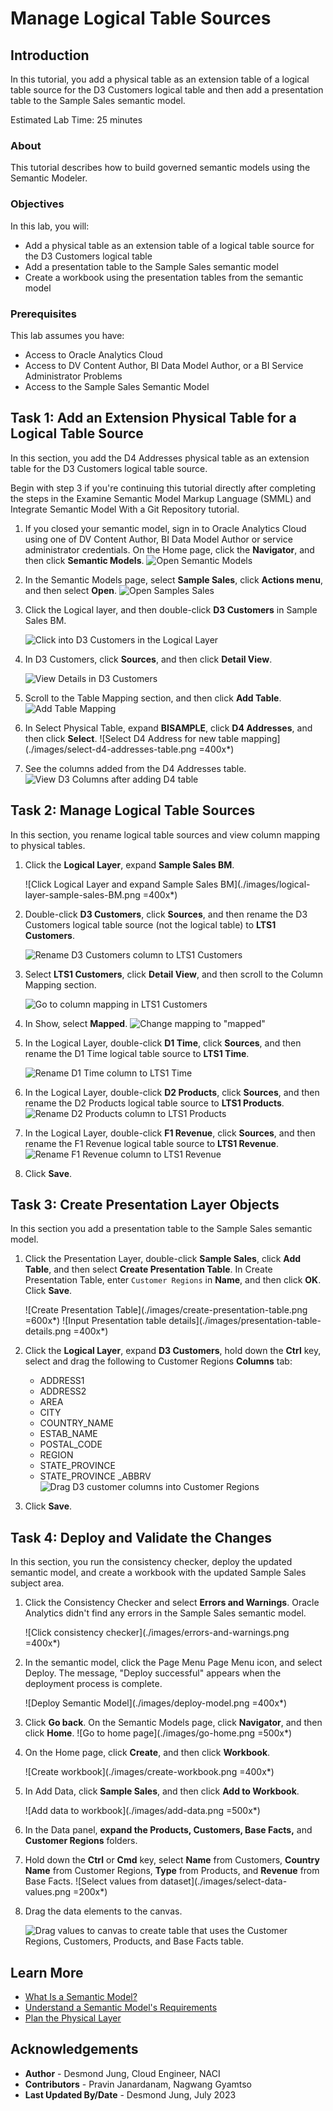 # Manage Logical Table Sources

## Introduction

In this tutorial, you add a physical table as an extension table of a logical table source for the D3 Customers logical table and then add a presentation table to the Sample Sales semantic model.


Estimated Lab Time: 25 minutes

### About
This tutorial describes how to build governed semantic models using the Semantic Modeler. 

### Objectives

In this lab, you will:
* Add a physical table as an extension table of a logical table source for the D3 Customers logical table
* Add a presentation table to the Sample Sales semantic model
* Create a workbook using the presentation tables from the semantic model

### Prerequisites

This lab assumes you have:
* Access to Oracle Analytics Cloud
* Access to DV Content Author, BI Data Model Author, or a BI Service Administrator Problems
* Access to the Sample Sales Semantic Model


## Task 1: Add an Extension Physical Table for a Logical Table Source

In this section, you add the D4 Addresses physical table as an extension table for the D3 Customers logical table source.

Begin with step 3 if you're continuing this tutorial directly after completing the steps in the Examine Semantic Model Markup Language (SMML) and Integrate Semantic Model With a Git Repository tutorial.

1. If you closed your semantic model, sign in to Oracle Analytics Cloud using one of DV Content Author, BI Data Model Author or service administrator credentials. On the Home page, click the **Navigator**, and then click **Semantic Models**.
	![Open Semantic Models](./images/semantic-models.png)

2. In the Semantic Models page, select **Sample Sales**, click **Actions menu**, and then select **Open**.
	![Open Samples Sales](./images/open-sample-sales.png)

3. Click the Logical layer, and then double-click **D3 Customers** in Sample Sales BM.

	![Click into D3 Customers in the Logical Layer](./images/d3-customers.png)

4. In D3 Customers, click **Sources**, and then click **Detail View**.

	![View Details in D3 Customers](./images/sources-detail-view.png)

5. Scroll to the Table Mapping section, and then click **Add Table**.
	![Add Table Mapping](./images/create-table-mapping.png)

6. In Select Physical Table, expand **BISAMPLE**, click **D4 Addresses**, and then click **Select**.
	![Select D4 Address for new table mapping](./images/select-d4-addresses-table.png =400x*)

7. See the columns added from the D4 Addresses table.
	![View D3 Columns after adding D4 table](./images/view-d3-columns.png)

## Task 2: Manage Logical Table Sources

In this section, you rename logical table sources and view column mapping to physical tables.

1. Click the **Logical Layer**, expand **Sample Sales BM**.

	![Click Logical Layer and expand Sample Sales BM](./images/logical-layer-sample-sales-BM.png =400x*)

2. Double-click **D3 Customers**, click **Sources**, and then rename the D3 Customers logical table source (not the logical table) to **LTS1 Customers**.

	![Rename D3 Customers column to LTS1 Customers](./images/rename-d3-customers.png)

3. Select **LTS1 Customers**, click **Detail View**, and then scroll to the Column Mapping section.

	![Go to column mapping in LTS1 Customers](images/column-mapping-LTS1-customers.png)

4. In Show, select **Mapped**.
	![Change mapping to "mapped"](images/column-mapping-mapped.png)

5. In the Logical Layer, double-click **D1 Time**, click **Sources**, and then rename the D1 Time logical table source to **LTS1 Time**.

	![Rename D1 Time column to LTS1 Time](./images/d1-time-LTS1-time.png)

6. In the Logical Layer, double-click **D2 Products**, click **Sources**, and then rename the D2 Products logical table source to **LTS1 Products**.
	![Rename D2 Products column to LTS1 Products](./images/d2-products-LTS1-products.png)

7. In the Logical Layer, double-click **F1 Revenue**, click **Sources**, and then rename the F1 Revenue logical table source to **LTS1 Revenue**.
	![Rename F1 Revenue column to LTS1 Revenue](./images/f1-revenue-LTS1-revenue.png)

8. Click **Save**.

## Task 3: Create Presentation Layer Objects

In this section you add a presentation table to the Sample Sales semantic model.

1. Click the Presentation Layer, double-click **Sample Sales**, click **Add Table**, and then select **Create Presentation Table**. In Create Presentation Table, enter <code>Customer Regions</code> in **Name**, and then click **OK**. Click **Save**.

	![Create Presentation Table](./images/create-presentation-table.png =600x*)
	![Input Presentation table details](./images/presentation-table-details.png =400x*)

2. Click the **Logical Layer**, expand **D3 Customers**, hold down the **Ctrl** key, select and drag the following to Customer Regions **Columns** tab:
	* ADDRESS1
	* ADDRESS2
	* AREA
	* CITY
	* COUNTRY_NAME
	* ESTAB_NAME
	* POSTAL_CODE
	* REGION
	* STATE_PROVINCE
	* STATE_PROVINCE _ABBRV
	![Drag D3 customer columns into Customer Regions](./images/customer-region-columns.png)

3. Click **Save**.

## Task 4: Deploy and Validate the Changes

In this section, you run the consistency checker, deploy the updated semantic model, and create a workbook with the updated Sample Sales subject area.

1. Click the Consistency Checker and select **Errors and Warnings**.
	Oracle Analytics didn't find any errors in the Sample Sales semantic model.

	![Click consistency checker](./images/errors-and-warnings.png =400x*)

2. In the semantic model, click the Page Menu Page Menu icon, and select Deploy.
	The message, "Deploy successful" appears when the deployment process is complete.

	![Deploy Semantic Model](./images/deploy-model.png =400x*)

3. Click **Go back**. On the Semantic Models page, click **Navigator**, and then click **Home**.
	![Go to home page](./images/go-home.png =500x*)

4. On the Home page, click **Create**, and then click **Workbook**.

	![Create workbook](./images/create-workbook.png =400x*)

5. In Add Data, click **Sample Sales**, and then click **Add to Workbook**.

	![Add data to workbook](./images/add-data.png =500x*)

6. In the Data panel, **expand the Products, Customers, Base Facts,** and **Customer Regions** folders.

7. Hold down the **Ctrl** or **Cmd** key, select **Name** from Customers, **Country Name** from Customer Regions, **Type** from Products, and **Revenue** from Base Facts.
	![Select values from dataset](./images/select-data-values.png =200x*)

8. Drag the data elements to the canvas.

	![Drag values to canvas to create table that uses the Customer Regions, Customers, Products, and Base Facts table.](./images/drag-to-canvas.png)


## Learn More
* [What Is a Semantic Model?](https://docs.oracle.com/en/cloud/paas/analytics-cloud/acmdg/what-is-semantic-model.html)
* [Understand a Semantic Model's Requirements](https://docs.oracle.com/en/cloud/paas/analytics-cloud/acmdg/understand-semantic-models-requirements.html)
* [Plan the Physical Layer](https://docs.oracle.com/en/cloud/paas/analytics-cloud/acmdg/plan-physical-layer.html#GUID-D7D6E064-F9C8-4B8B-A02F-B9E0358063F1)

## Acknowledgements
* **Author** - Desmond Jung, Cloud Engineer, NACI
* **Contributors** - Pravin Janardanam, Nagwang Gyamtso
* **Last Updated By/Date** - Desmond Jung, July 2023
